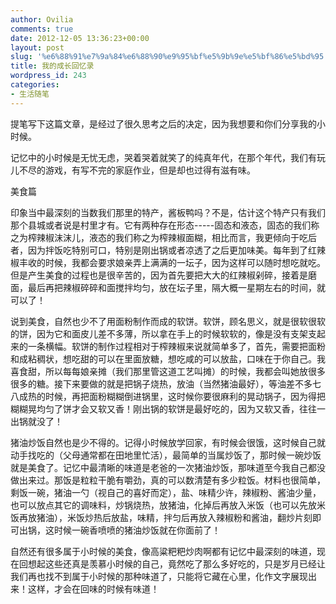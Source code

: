 ```yaml
---
author: Ovilia
comments: true
date: 2012-12-05 13:36:23+00:00
layout: post
slug: '%e6%88%91%e7%9a%84%e6%88%90%e9%95%bf%e5%9b%9e%e5%bf%86%e5%bd%95'
title: 我的成长回忆录
wordpress_id: 243
categories:
- 生活随笔
---
```


提笔写下这篇文章，是经过了很久思考之后的决定，因为我想要和你们分享我的小时候。

记忆中的小时候是无忧无虑，哭着哭着就笑了的纯真年代，在那个年代，我们有玩儿不尽的游戏，有写不完的家庭作业，但是却也过得有滋有味。

美食篇

印象当中最深刻的当数我们那里的特产，酱板鸭吗？不是，估计这个特产只有我们那个县城或者说是村里才有。它有两种存在形态-----固态和液态，固态的我们称之为榨辣椒沫沫儿，液态的我们称之为榨辣椒面糊，相比而言，我更倾向于吃后者，因为拌饭吃特别可口，特别是刚出锅或者凉透了之后更加味美。每年到了红辣椒丰收的时候，我都会要求娘亲弄上满满的一坛子，因为这样可以随时想吃就吃。但是产生美食的过程也是很辛苦的，因为首先要把大大的红辣椒剁碎，接着是磨面，最后再把辣椒碎碎和面搅拌均匀，放在坛子里，隔大概一星期左右的时间，就可以了！

说到美食，自然也少不了用面粉制作而成的软饼。软饼，顾名思义，就是很软很软的饼，因为它和面皮儿差不多薄，所以拿在手上的时候软软的，像是没有支架支起来的一条横幅。软饼的制作过程相对于榨辣椒来说就简单多了，首先，需要把面粉和成粘稠状，想吃甜的可以在里面放糖，想吃咸的可以放盐，口味在于你自己。我喜食甜，所以每每娘亲摊（我们那里管这道工艺叫摊）的时候，我都会叫她放很多很多的糖。接下来要做的就是把锅子烧热，放油（当然猪油最好），等油差不多七八成热的时候，再把面粉糊糊倒进锅里，这时候你要很麻利的晃动锅子，因为得把糊糊晃均匀了饼才会又软又香！刚出锅的软饼是最好吃的，因为又软又香，往往一出锅就没了！

猪油炒饭自然也是少不得的。记得小时候放学回家，有时候会很饿，这时候自己就动手找吃的（父母通常都在田地里忙活），最简单的当属炒饭了，那时候一碗炒饭就是美食了。记忆中最清晰的味道是老爸的一次猪油炒饭，那味道至今我自己都没做出来过。那饭是粒粒干脆有嚼劲，真的可以数清楚有多少粒饭。材料也很简单，剩饭一碗，猪油一勺（视自己的喜好而定），盐、味精少许，辣椒粉、酱油少量，也可以放点其它的调味料，炒锅烧热，放猪油，化掉后再放入米饭（也可以先放米饭再放猪油），米饭炒热后放盐，味精，拌匀后再放入辣椒粉和酱油，翻炒片刻即可出锅，这时候一碗香喷喷的猪油炒饭就在你面前了！

自然还有很多属于小时候的美食，像高粱粑粑炒肉啊都有记忆中最深刻的味道，现在回想起这些还真是羡慕小时候的自己，竟然吃了那么多好吃的，只是岁月已经让我们再也找不到属于小时候的那种味道了，只能将它藏在心里，化作文字展现出来！这样，才会在回味的时候有味道！
